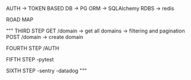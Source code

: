AUTH -> TOKEN BASED
DB -> PG
ORM -> SQLAlchemy
RDBS -> redis


ROAD MAP

"""
THIRD STEP
GET /domain -> get all domains -> filtering and pagination
POST /domain -> create domain


FOURTH STEP
/AUTH

FIFTH STEP
-pytest

SIXTH STEP
-sentry
-datadog
"""
